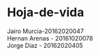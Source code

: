 # Hoja-de-vida
Jairo Murcia-20162020047<br>
Hernan Arenas - 20161020078<br>
Jorge Diaz - 20162020405
